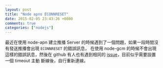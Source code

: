 ```yaml
---
layout: post
title: "Node apns ECONNRESET"
date: 2015-02-05 23:43:26 +0800
comments: true
categories: ["nodejs"]
---
```



<!-- more -->

最近在使用 node-apn 建立推播 Server 的時候遇到了一個問題，如果一段時間沒有發送推播會出現 `ECONNRESET` 的錯誤訊息，
在使用 node-gcm 的時候不會出現這樣的錯誤訊息，然後在 github 有人也有遇到相同的 [issue]，目前似乎需要設置一個 timeout 主動
斷線後，自行重新連線。



[Node js ECONNRESET]:http://stackoverflow.com/questions/17245881/node-js-econnreset
[issue]:https://github.com/argon/node-apn/issues/137